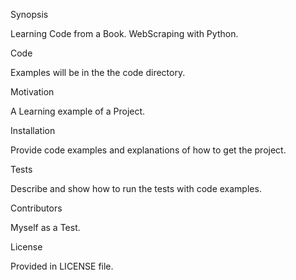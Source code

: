 Synopsis

Learning Code from a Book. WebScraping with Python.

Code

Examples will be in the the code directory.

Motivation

A Learning example of a Project.

Installation

Provide code examples and explanations of how to get the project.

Tests

Describe and show how to run the tests with code examples.

Contributors

Myself as a Test.

License

Provided in LICENSE file.